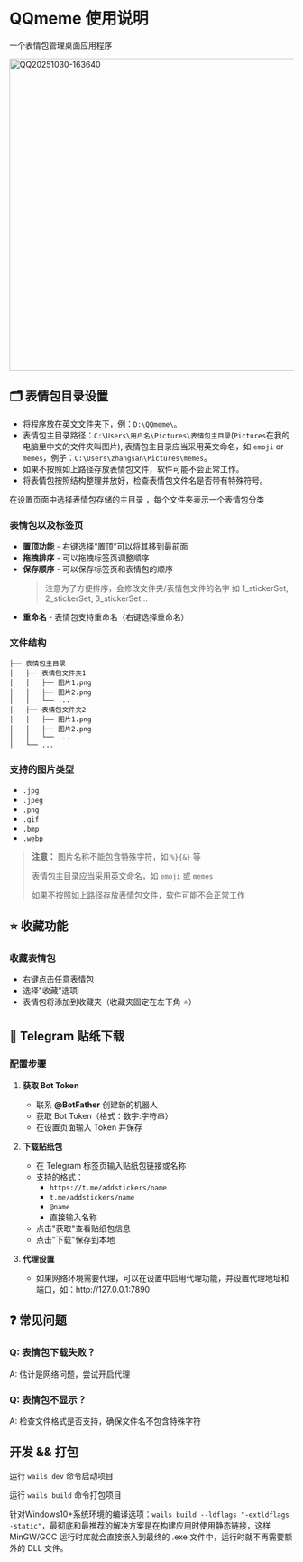 # QQmeme 使用说明

一个表情包管理桌面应用程序

<img width="864" height="552" alt="QQ20251030-163640" src="https://github.com/user-attachments/assets/07db0cc2-c560-4056-9400-8850ce688a4a" />

## 🗂️ 表情包目录设置

* 将程序放在英文文件夹下，例：`D:\QQmeme\`。
* 表情包主目录路径：`C:\Users\用户名\Pictures\表情包主目录`(`Pictures`在我的电脑里中文的文件夹叫图片), 表情包主目录应当采用英文命名，如 `emoji` or `memes`，例子：`C:\Users\zhangsan\Pictures\memes`。
* 如果不按照如上路径存放表情包文件，软件可能不会正常工作。
* 将表情包按照结构整理并放好，检查表情包文件名是否带有特殊符号。

在设置页面中选择表情包存储的主目录 ，每个文件夹表示一个表情包分类
### 表情包以及标签页

- **置顶功能** - 右键选择“置顶”可以将其移到最前面
- **拖拽排序** - 可以拖拽标签页调整顺序
- **保存顺序** - 可以保存标签页和表情包的顺序
  > 注意为了方便排序，会修改文件夹/表情包文件的名字
  > 如 1_stickerSet, 2_stickerSet, 3_stickerSet...
- **重命名** - 表情包支持重命名（右键选择重命名）

### 文件结构

```
├── 表情包主目录
│   ├── 表情包文件夹1
│   │   ├── 图片1.png
│   │   ├── 图片2.png
│   │   └── ...
│   ├── 表情包文件夹2
│   │   ├── 图片1.png
│   │   ├── 图片2.png
│   │   └── ...
│   └── ...
```

### 支持的图片类型

- `.jpg`
- `.jpeg`
- `.png`
- `.gif`
- `.bmp`
- `.webp`

> **注意：** 图片名称不能包含特殊字符，如 `%}{&}` 等
> 
> 表情包主目录应当采用英文命名，如 `emoji` 或 `memes`
> 
> 如果不按照如上路径存放表情包文件，软件可能不会正常工作

## ⭐ 收藏功能

### 收藏表情包

- 右键点击任意表情包
- 选择"收藏"选项
- 表情包将添加到收藏夹（收藏夹固定在左下角 ⭐）

## 📱 Telegram 贴纸下载

### 配置步骤

1. **获取 Bot Token**

   - 联系 **@BotFather** 创建新的机器人
   - 获取 Bot Token（格式：数字:字符串）
   - 在设置页面输入 Token 并保存
2. **下载贴纸包**

   - 在 Telegram 标签页输入贴纸包链接或名称
   - 支持的格式：
     - `https://t.me/addstickers/name`
     - `t.me/addstickers/name`
     - `@name`
     - 直接输入名称
   - 点击"获取"查看贴纸包信息
   - 点击"下载"保存到本地
3. **代理设置**

   - 如果网络环境需要代理，可以在设置中启用代理功能，并设置代理地址和端口，如：http:\/\/127.0.0.1:7890

## ❓ 常见问题

### Q: 表情包下载失败？

A: 估计是网络问题，尝试开启代理

### Q: 表情包不显示？

A: 检查文件格式是否支持，确保文件名不包含特殊字符

## 开发 && 打包
运行 `wails dev` 命令启动项目

运行 `wails build` 命令打包项目

针对Windows10+系统环境的编译选项：`wails build --ldflags "-extldflags -static"`，最彻底和最推荐的解决方案是在构建应用时使用静态链接，这样 MinGW/GCC 运行时库就会直接嵌入到最终的 .exe 文件中，运行时就不再需要额外的 DLL 文件。
